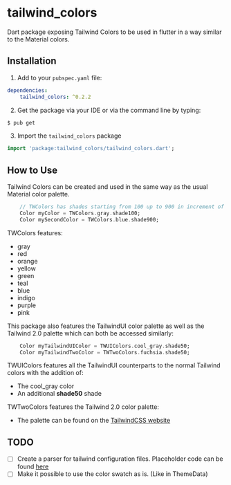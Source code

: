 # tailwind_colors

Dart package exposing Tailwind Colors to be used in flutter in a way similar to the Material colors.

Installation
----
1. Add to your `pubspec.yaml` file:

```yaml
dependencies:
    tailwind_colors: ^0.2.2
```

2. Get the package via your IDE or via the command line by typing:
```bash
$ pub get
```

3. Import the `tailwind_colors` package
```dart
import 'package:tailwind_colors/tailwind_colors.dart';
```

How to Use
----
Tailwind Colors can be created and used in the same way as the usual Material color palette.


```dart
    // TWColors has shades starting from 100 up to 900 in increment of 100
    Color myColor = TWColors.gray.shade100;
    Color mySecondColor = TWColors.blue.shade900;
```
TWColors features:
-  gray
-  red
-  orange
-  yellow 
-  green
-  teal
-  blue
-  indigo
-  purple
-  pink

This package also features the TailwindUI color palette as well as the Tailwind 2.0 palette which can both be accessed similarly:
```dart
    Color myTailwindUIColor = TWUIColors.cool_gray.shade50;
    Color myTailwindTwoColor = TWTwoColors.fuchsia.shade50;
```

TWUIColors features all the TailwindUI counterparts to the normal Tailwind colors with the addition of:
- The cool_gray color
- An additional <b>shade50</b> shade  

TWTwoColors features the Tailwind 2.0 color palette:
- The palette can be found on the [TailwindCSS website](https://tailwindcss.com/docs/customizing-colors)
  

TODO
---

- [ ] Create a parser for tailwind configuration files. Placeholder code can be found [here](https://gist.github.com/MBeliou/be358b9c68035f6061681010c49b448c)
- [ ] Make it possible to use the color swatch as is. (Like in ThemeData)
